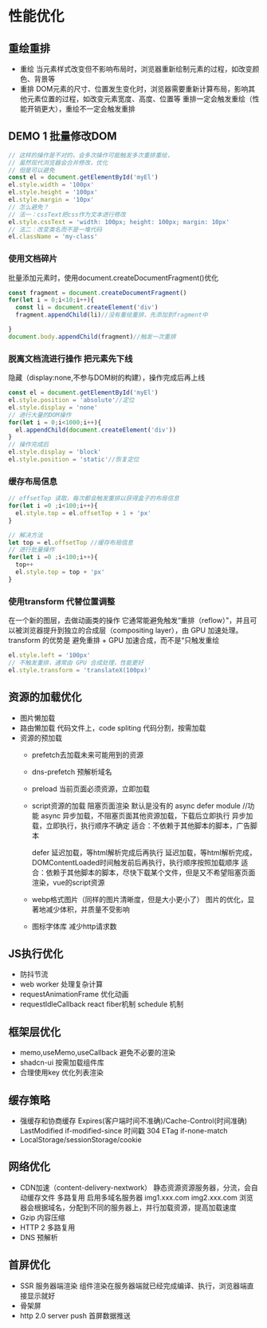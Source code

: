 # 性能优化

## 重绘重排

- 重绘
  当元素样式改变但不影响布局时，浏览器重新绘制元素的过程，如改变颜色、背景等
- 重排
  DOM元素的尺寸、位置发生变化时，浏览器需要重新计算布局，影响其他元素位置的过程，如改变元素宽度、高度、位置等
  重排一定会触发重绘（性能开销更大），重绘不一定会触发重排

## DEMO 1 批量修改DOM


```js
// 这样的操作是不对的，会多次操作可能触发多次重排重绘，
// 虽然现代浏览器会合并修改，优化
// 但是可以避免
const el = document.getElementById('myEl')
el.style.width = '100px'
el.style.height = '100px'
el.style.margin = '10px'
// 怎么避免？
// 法一：cssText把css作为文本进行修改
el.style.cssText = 'width: 100px; height: 100px; margin: 10px'
// 法二：改变类名而不是一堆代码
el.className = 'my-class'
```
### 使用文档碎片
批量添加元素时，使用document.createDocumentFragment()优化
```js
const fragment = document.createDocumentFragment()
for(let i = 0;i<10;i++){
  const li = document.createElement('div')
  fragment.appendChild(li)//没有重绘重排，先添加到fragment中

}
document.body.appendChild(fragment)//触发一次重排
```
### 脱离文档流进行操作 把元素先下线
隐藏（display:none,不参与DOM树的构建），操作完成后再上线
```js
const el = document.getElementById('myEl')
el.style.position = 'absolute'//定位
el.style.display = 'none'
// 进行大量的DOM操作
for(let i = 0;i<1000;i++){
  el.appendChild(document.createElement('div'))
}
// 操作完成后
el.style.display = 'block'
el.style.position = 'static'//恢复定位
```

### 缓存布局信息

```js
// offsetTop 读取，每次都会触发重排以获得盒子的布局信息
for(let i =0 ;i<100;i++){
  el.style.top = el.offsetTop + 1 + 'px'
}

// 解决方法
let top = el.offsetTop //缓存布局信息
// 进行批量操作
for(let i =0 ;i<100;i++){
  top++
  el.style.top = top + 'px'
}
```

### 使用transform 代替位置调整
在一个新的图层，去做动画类的操作
它通常能避免触发“重排（reflow）”，并且可以被浏览器提升到独立的合成层（compositing layer），由 GPU 加速处理。
transform 的优势是 避免重排 + GPU 加速合成，而不是“只触发重绘
```js
el.style.left = '100px'
// 不触发重排，通常由 GPU 合成处理，性能更好
el.style.transform = 'translateX(100px)'

```

## 资源的加载优化
  - 图片懒加载
  - 路由懒加载
      代码文件上，code spliting 代码分割，按需加载
  - 资源的预加载
    - prefetch去加载未来可能用到的资源
      <link rel="prefetch" href='/next-page.js'>
    - dns-prefetch 预解析域名
      <link rel="dns-prefetch" href="https://example.com">
    - preload 当前页面必须资源，立即加载
      <link rel="preload" href="/my-image.jpg" as="image">
    - script资源的加载 阻塞页面渲染
      默认是没有的
      async
      defer
      module //功能
      async 异步加载，不阻塞页面其他资源加载，下载后立即执行
        异步加载，立即执行，执行顺序不确定
        适合：不依赖于其他脚本的脚本，广告脚本

      defer 延迟加载，等html解析完成后再执行
        延迟加载，等html解析完成，DOMContentLoaded时间触发前后再执行，执行顺序按照加载顺序
        适合：依赖于其他脚本的脚本，尽快下载某个文件，但是又不希望阻塞页面渲染，vue的script资源
    - webp格式图片（同样的图片清晰度，但是大小更小了）
      图片的优化，显著地减少体积，并质量不受影响
    - 图标字体库
      减少http请求数
## JS执行优化
- 防抖节流
- web worker 处理复杂计算
- requestAnimationFrame 优化动画
- requestIdleCallback react fiber机制
    schedule 机制
## 框架层优化
- memo,useMemo,useCallback 避免不必要的渲染
- shadcn-ui 按需加载组件库
- 合理使用key 优化列表渲染

## 缓存策略
- 强缓存和协商缓存
    Expires(客户端时间不准确)/Cache-Control(时间准确)
    LastModified  if-modified-since 时间戳 304
    ETag if-none-match 
- LocalStorage/sessionStorage/cookie
## 网络优化
- CDN加速（content-delivery-nextwork）
    静态资源资源服务器，分流，会自动缓存文件
    多路复用 启用多域名服务器 img1.xxx.com img2.xxx.com
    浏览器会根据域名，分配到不同的服务器上，并行加载资源，提高加载速度
- Gzip 内容压缩
- HTTP 2 多路复用
- DNS 预解析

## 首屏优化
- SSR 服务器端渲染
    组件渲染在服务器端就已经完成编译、执行，浏览器端直接显示就好
- 骨架屏
- http 2.0 server push 首屏数据推送